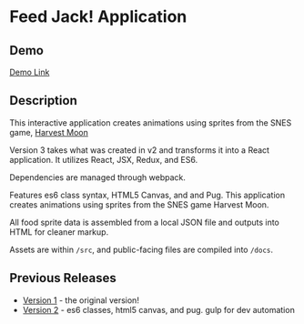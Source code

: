 Feed Jack! Application
======

## Demo
[Demo Link](https://mimikim.github.io/Harvest-Moon-SNES-Feed-Jack-HTML5-Canvas/)

## Description
This interactive application creates animations using sprites from the SNES game, [Harvest Moon](https://en.wikipedia.org/wiki/Harvest_Moon_(video_game))

Version 3 takes what was created in v2 and transforms it into a React application. It utilizes React, JSX, Redux, and ES6. 

Dependencies are managed through webpack. 

Features es6 class syntax, HTML5 Canvas, and and Pug. This application creates animations using sprites from the SNES game Harvest Moon.

All food sprite data is assembled from a local JSON file and outputs into HTML for cleaner markup.

Assets are within `/src`, and public-facing files are compiled into `/docs`. 

## Previous Releases
- [Version 1](https://github.com/mimikim/Harvest-Moon-SNES-Feed-Jack-HTML5-Canvas/releases/tag/v1.0.0) - the original version!
- [Version 2](https://github.com/mimikim/Harvest-Moon-SNES-Feed-Jack-HTML5-Canvas/releases/tag/v.2.0.0) - es6 classes, html5 canvas, and pug. gulp for dev automation
